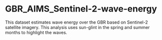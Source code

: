 # GBR_AIMS_Sentinel-2-wave-energy
This dataset estimates wave energy over the GBR based on Sentinel-2 satellite imagery. This analysis uses sun-glint in the spring and summer months to highlight the waves.
